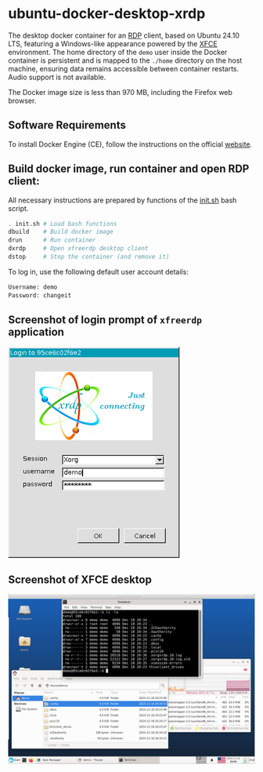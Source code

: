 # ubuntu-docker-desktop-xrdp

The desktop docker container for an [RDP](https://en.wikipedia.org/wiki/Remote_Desktop_Protocol) client, based on Ubuntu 24.10 LTS, featuring a Windows-like appearance powered by the [XFCE](https://xfce.org) environment.
The home directory of the `demo` user inside the Docker container is persistent and is mapped to the `./home` directory on the host machine, ensuring data remains accessible between container restarts.
Audio support is not available.

The Docker image size is less than 970 MB, including the Firefox web browser.

## Software Requirements

To install Docker Engine (CE), follow the instructions on the official [website](https://docs.docker.com/engine/install/).

## Build docker image, run container and open RDP client:

All necessary instructions are prepared by functions of the [init.sh](init.sh) bash script.

```bash
. init.sh # Load bash functions
dbuild    # Build docker image
drun      # Run container
dxrdp     # Open xfreerdp desktop client
dstop     # Stop the container (and remove it)
```

To log in, use the following default user account details:

```bash
Username: demo
Password: changeit
```

## Screenshot of login prompt of `xfreerdp` application

![Screenshot of login prompt](screenshot_1.png)

## Screenshot of XFCE desktop

![Screenshot of XFCE desktop](screenshot_2.png)

